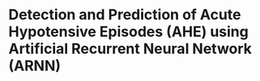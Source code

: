 # Detection and Prediction of Acute Hypotensive Episodes (AHE) using Artificial Recurrent Neural Network (ARNN)
